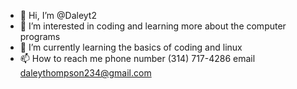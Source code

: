- 👋 Hi, I’m @Daleyt2
- 👀 I’m interested in coding and learning more about the computer programs 
- 🌱 I’m currently learning the basics of coding and linux 
- 📫 How to reach me phone number (314) 717-4286 email daleythompson234@gmail.com

<!---
Daleyt2/Daleyt2 is a ✨ special ✨ repository because its `README.md` (this file) appears on your GitHub profile.
You can click the Preview link to take a look at your changes.
--->

